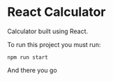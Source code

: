 # React Calculator

Calculator built using React.

To run this project you must run:

```
npm run start
```

And there you go
